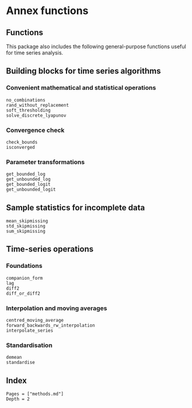 # Annex functions

## Functions

This package also includes the following general-purpose functions useful for time series analysis.

## Building blocks for time series algorithms

### Convenient mathematical and statistical operations
```@docs
no_combinations
rand_without_replacement
soft_thresholding
solve_discrete_lyapunov
```

### Convergence check
```@docs
check_bounds
isconverged
```

### Parameter transformations
```@docs
get_bounded_log
get_unbounded_log
get_bounded_logit
get_unbounded_logit
```

## Sample statistics for incomplete data
```@docs
mean_skipmissing
std_skipmissing
sum_skipmissing
```

## Time-series operations

### Foundations
```@docs
companion_form
lag
diff2
diff_or_diff2
```

### Interpolation and moving averages
```@docs
centred_moving_average
forward_backwards_rw_interpolation
interpolate_series
```

### Standardisation
```@docs
demean
standardise
```

## Index

```@index
Pages = ["methods.md"]
Depth = 2
```